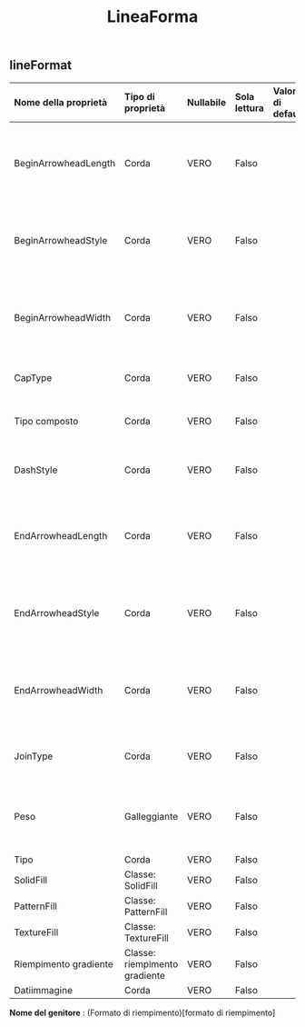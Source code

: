 ﻿---
title: LineaForma
second_title: Aspose.Cells Cloud Documen
type: docs
url: /it/specification/model/lineformat/
description: "Aspose.Cells Specifica del modello cloud: LineFormat. Gestisci facilmente Excel e altri fogli di calcolo con funzionalità come apertura, generazione, modifica, divisione, unione, confronto e conversione"
weight: 50
---
## **lineFormat**

 

| Nome della proprietà| Tipo di proprietà| Nullabile| Sola lettura| Valore di default| Descrizione|
|:- |:- |:- |:- |:- |:- |
| BeginArrowheadLength| Corda| VERO| Falso|| Ottiene e imposta il tipo di lunghezza della freccia iniziale della linea.|
| BeginArrowheadStyle| Corda| VERO| Falso|| Ottiene e imposta il tipo di freccia iniziale della linea.|
| BeginArrowheadWidth| Corda| VERO| Falso|| Ottiene e imposta il tipo di larghezza della freccia iniziale della linea.|
| CapType| Corda| VERO| Falso|| Specifica le estremità finali.|
| Tipo composto| Corda| VERO| Falso|| Specifica il tipo di composto della linea.|
| DashStyle| Corda| VERO| Falso|| Specifica il tipo di trattino di linea.|
| EndArrowheadLength| Corda| VERO| Falso|| Ottiene e imposta il tipo di lunghezza della freccia finale della linea.|
| EndArrowheadStyle| Corda| VERO| Falso|| Ottiene e imposta il tipo di freccia finale della linea.|
| EndArrowheadWidth| Corda| VERO| Falso||Ottiene e imposta il tipo di larghezza della freccia finale della linea.|
| JoinType| Corda| VERO| Falso|| Specifica il tipo di unione della linea.|
| Peso| Galleggiante| VERO| Falso|| Ottiene o imposta lo spessore della linea in unità di punti.|
| Tipo| Corda| VERO| Falso|||
| SolidFill| Classe: SolidFill| VERO| Falso|||
| PatternFill| Classe: PatternFill| VERO| Falso|||
| TextureFill| Classe: TextureFill| VERO| Falso|||
| Riempimento gradiente| Classe: riempimento gradiente| VERO| Falso|||
| Datiimmagine| Corda| VERO| Falso|||

**Nome del genitore** : (Formato di riempimento)[formato di riempimento]